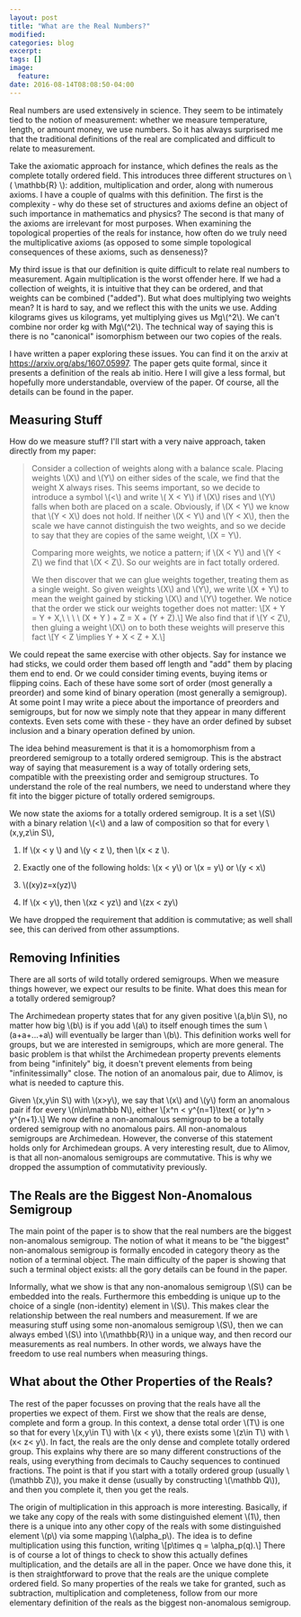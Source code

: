 ```yaml
---
layout: post
title: "What are the Real Numbers?"
modified:
categories: blog
excerpt:
tags: []
image:
  feature:
date: 2016-08-14T08:08:50-04:00
---
```


Real numbers are used extensively in science. They seem to be intimately tied to the notion of measurement: whether we measure temperature, length, or amount money, we use numbers. So it has always surprised me that the traditional definitions of the real are complicated and difficult to relate to measurement.

Take the axiomatic approach for instance, which defines the reals as the complete totally ordered field. This introduces three different structures on \\( \mathbb{R} \\): addition, multiplication and order, along with numerous axioms. I have a couple of qualms with this definition. The first is the complexity - why do these set of structures and axioms define an object of such importance in mathematics and physics? The second is that many of the axioms are irrelevant for most purposes. When examining the topological properties of the reals for instance, how often do we truly need the multiplicative axioms (as opposed to some simple topological consequences of these axioms, such as denseness)?

My third issue is that our definition is quite difficult to relate real numbers to measurement. Again multiplication is the worst offender here. If we had a collection of weights, it is intuitive that they can be ordered, and that weights can be combined ("added"). But what does multiplying two weights mean? It is hard to say, and we reflect this with the units we use. Adding kilograms gives us kilograms, yet multiplying gives us Mg\\(^2\\). We can't combine nor order kg with Mg\\(^2\\). The technical way of saying this is there is no "canonical" isomorphism between our two copies of the reals.

I have written a paper exploring these issues. You can find it on the arxiv at <https://arxiv.org/abs/1607.05997>. The paper gets quite formal, since it presents a definition of the reals ab initio. Here I will give a less formal, but hopefully more understandable, overview of the paper. Of course, all the details can be found in the paper.

## Measuring Stuff
How do we measure stuff? I'll start with a very naive approach, taken directly from my paper:

>Consider a collection of weights along with a balance scale. Placing weights \\(X\\) and \\(Y\\) 
>on either sides of the scale, we find that the weight X always rises. This seems important, 
>so we decide to introduce a symbol \\(<\\)  and write \\( X < Y\\) if \\(X\\) rises and \\(Y\\)
>falls when both are placed on a scale. Obviously, if \\(X < Y\\) we know that \\(Y < X\\) does 
>not hold. If neither \\(X < Y\\) and \\(Y < X\\), then the scale we have cannot distinguish the 
>two weights, and so we decide to say that they are copies of the same weight, \\(X = Y\\).
>
>Comparing more weights, we notice a pattern; if \\(X < Y\\) and \\(Y < Z\\) we find that \\(X < Z\\).
>So our weights are in fact totally ordered.
>
>We then discover that we can glue weights together, treating them as a single weight. So given weights
> \\(X\\) and \\(Y\\), we write \\(X + Y\\) to mean the weight gained by sticking \\(X\\) and \\(Y\\)
> together. We notice that the order we stick our weights together does not matter:
>\\[X + Y = Y + X,\ \ \ \ (X + Y ) + Z = X + (Y + Z).\\]
>We also find that if \\(Y < Z\\), then gluing a weight \\(X\\) on to both these weights will preserve 
>this fact
>\\[Y < Z \implies Y + X < Z + X.\\]

We could repeat the same exercise with other objects. Say for instance we had sticks, we could order them based off length and "add" them by placing them end to end. Or we could consider timing events, buying items or flipping coins. Each of these have some sort of order (most generally a preorder) and some kind of binary operation (most generally a semigroup). At some point I may write a piece about the importance of preorders and semigroups, but for now we simply note that they appear in many different contexts. Even sets come with these - they have an order defined by subset inclusion and a binary operation defined by union.

The idea behind measurement is that it is a homomorphism from a preordered semigroup to a totally ordered semigroup. This is the abstract way of saying that measurement is a way of totally ordering sets, compatible with the preexisting order and semigroup structures. To understand the role of the real numbers, we need to understand where they fit into the bigger picture of totally ordered semigroups. 

We now state the axioms for a totally ordered semigroup. It is a set \\(S\\) with a binary relation \\(<\\) and a law of composition so that for every \\(x,y,z\in S\\),

1. If \\(x < y \\) and \\(y < z \\), then \\(x < z \\).

2. Exactly one of the following holds: \\(x < y\\) or \\(x = y\\) or \\(y < x\\)

3. \\((xy)z=x(yz)\\)

4. If \\(x < y\\), then \\(xz < yz\\) and \\(zx < zy\\)

We have dropped the requirement that addition is commutative; as well shall see, this can derived from other assumptions.

## Removing Infinities
There are all sorts of wild totally ordered semigroups. When we measure things however, we expect our results to be finite. What does this mean for a totally ordered semigroup?

The Archimedean property states that for any given positive \\(a,b\in S\\), no matter how big \\(b\\) is if you add \\(a\\) to itself enough times the sum \\(a+a+...+a\\) will eventually be larger than \\(b\\). This definition works well for groups, but we are interested in semigroups, which are more general. The basic problem is that whilst the Archimedean property prevents elements from being "infinitely" big, it doesn't prevent elements from being "infinitessimally" close. The notion of an anomalous pair, due to Alimov, is what is needed to capture this.

Given \\(x,y\in S\\) with \\(x>y\\), we say that \\(x\\) and \\(y\\) form an anomalous pair if for every \\(n\in\mathbb N\\), either
\\[x^n < y^{n=1}\text{  or  }y^n > y^{n+1}.\\]
We now define a non-anomalous semigroup to be a totally ordered semigroup with no anomalous pairs. All non-anomalous semigroups are Archimedean. However, the converse of this statement holds only for Archimedean groups. A very interesting result, due to Alimov, is that all non-anomalous semigroups are commutative. This is why we dropped the assumption of commutativity previously. 

## The Reals are the Biggest Non-Anomalous Semigroup
The main point of the paper is to show that the real numbers are the biggest non-anomalous semigroup. The notion of what it means to be "the biggest" non-anomalous semigroup is formally encoded in category theory as the notion of a terminal object. The main difficulty of the paper is showing that such a terminal object exists: all the gory details can be found in the paper.

Informally, what we show is that any non-anomalous semigroup \\(S\\) can be embedded into the reals. Furthermore this embedding is unique up to the choice of a single (non-identity) element in \\(S\\). This makes clear the relationship between the real numbers and measurement. If we are measuring stuff using some non-anomalous semigroup \\(S\\), then we can always embed \\(S\\) into \\(\mathbb{R}\\) in a unique way, and then record our measurements as real numbers. In other words, we always have the freedom to use real numbers when measuring things. 

## What about the Other Properties of the Reals?
The rest of the paper focusses on proving that the reals have all the properties we expect of them. First we show that the reals are dense, complete and form a group. In this context, a dense total order \\(T\\) is one so that for every \\(x,y\in T\\) with \\(x < y\\), there exists some \\(z\in T\\) with \\(x< z< y\\). In fact, the reals are the only dense and complete totally ordered group. This explains why there are so many different constructions of the reals, using everything from decimals to Cauchy sequences to continued fractions. The point is that if you start with a totally ordered group (usually \\(\mathbb Z\\)), you make it dense (usually by constructing \\(\mathbb Q\\)), and then you complete it, then you get the reals.

The origin of multiplication in this approach is more interesting. Basically, if we take any copy of the reals with some distinguished element \\(1\\), then there is a unique into any other copy of the reals with some distinguished element \\(p\\) via some mapping \\(\alpha_p\\). The idea is to define multiplication using this function, writing
\\[p\times q = \alpha_p(q).\\]
There is of course a lot of things to check to show this actually defines multiplication, and the details are all in the paper. Once we have done this, it is then straightforward to prove that the reals are the unique complete ordered field. So many properties of the reals we take for granted, such as subtraction, multiplication and completeness, follow from our more elementary definition of the reals as the biggest non-anomalous semigroup.